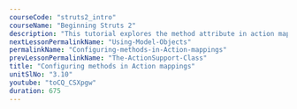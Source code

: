 ```yaml
---
courseCode: "struts2_intro"
courseName: "Beginning Struts 2"
description: "This tutorial explores the method attribute in action mappings and how we can have multiple methods in a single Action class run for different URL mappings."
nextLessonPermalinkName: "Using-Model-Objects"
permalinkName: "Configuring-methods-in-Action-mappings"
prevLessonPermalinkName: "The-ActionSupport-Class"
title: "Configuring methods in Action mappings"
unitSlNo: "3.10"
youtube: "toCQ_CSXpgw"
duration: 675
---
```

